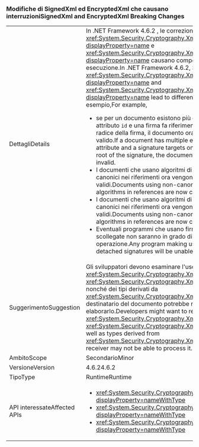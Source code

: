### <a name="signedxml-and-encryptedxml-breaking-changes"></a><span data-ttu-id="5443e-101">Modifiche di SignedXml ed EncryptedXml che causano interruzioni</span><span class="sxs-lookup"><span data-stu-id="5443e-101">SignedXml and EncryptedXml Breaking Changes</span></span>

|   |   |
|---|---|
|<span data-ttu-id="5443e-102">Dettagli</span><span class="sxs-lookup"><span data-stu-id="5443e-102">Details</span></span>|<span data-ttu-id="5443e-103">In .NET Framework 4.6.2 , le correzioni per la sicurezza in <xref:System.Security.Cryptography.Xml.SignedXml?displayProperty=name> e <xref:System.Security.Cryptography.Xml.EncryptedXml?displayProperty=name> causano comportamenti diversi in fase di esecuzione.</span><span class="sxs-lookup"><span data-stu-id="5443e-103">In .NET Framework 4.6.2, Security fixes in <xref:System.Security.Cryptography.Xml.SignedXml?displayProperty=name> and <xref:System.Security.Cryptography.Xml.EncryptedXml?displayProperty=name> lead to different run-time behaviors.</span></span> <span data-ttu-id="5443e-104">Ad esempio,</span><span class="sxs-lookup"><span data-stu-id="5443e-104">For example,</span></span><ul><li><span data-ttu-id="5443e-105">se per un documento esistono più elementi con lo stesso attributo <code>id</code> e una firma fa riferimento a uno di tali elementi come radice della firma, il documento ora verrà considerato non valido.</span><span class="sxs-lookup"><span data-stu-id="5443e-105">If a document has multiple elements with the same <code>id</code> attribute and a signature targets one of those elements as the root of the signature, the document will now be considered invalid.</span></span></li><li><span data-ttu-id="5443e-106">I documenti che usano algoritmi di trasformazione XPath non canonici nei riferimenti ora vengono considerati non validi.</span><span class="sxs-lookup"><span data-stu-id="5443e-106">Documents using non-canonical XPath transform algorithms in references are now considered invalid.</span></span></li><li><span data-ttu-id="5443e-107">I documenti che usano algoritmi di trasformazione XSLT non canonici nei riferimenti ora vengono considerati non validi.</span><span class="sxs-lookup"><span data-stu-id="5443e-107">Documents using non-canonical XSLT transform algorithms in references are now consider invalid.</span></span></li><li><span data-ttu-id="5443e-108">Eventuali programmi che usano firme di risorse esterne scollegate non saranno in grado di eseguire questa operazione.</span><span class="sxs-lookup"><span data-stu-id="5443e-108">Any program making use of external resource detached signatures will be unable to do so.</span></span></li></ul>|
|<span data-ttu-id="5443e-109">Suggerimento</span><span class="sxs-lookup"><span data-stu-id="5443e-109">Suggestion</span></span>|<span data-ttu-id="5443e-110">Gli sviluppatori devono esaminare l'uso di <xref:System.Security.Cryptography.Xml.XmlDsigXsltTransform> e <xref:System.Security.Cryptography.Xml.XmlDsigXsltTransform> nonché dei tipi derivati da <xref:System.Security.Cryptography.Xml.Transform>, poiché un destinatario del documento potrebbe non essere in grado di elaborarlo.</span><span class="sxs-lookup"><span data-stu-id="5443e-110">Developers might want to review the usage of <xref:System.Security.Cryptography.Xml.XmlDsigXsltTransform> and <xref:System.Security.Cryptography.Xml.XmlDsigXsltTransform>, as well as types derived from <xref:System.Security.Cryptography.Xml.Transform> since a document receiver may not be able to process it.</span></span>|
|<span data-ttu-id="5443e-111">Ambito</span><span class="sxs-lookup"><span data-stu-id="5443e-111">Scope</span></span>|<span data-ttu-id="5443e-112">Secondario</span><span class="sxs-lookup"><span data-stu-id="5443e-112">Minor</span></span>|
|<span data-ttu-id="5443e-113">Versione</span><span class="sxs-lookup"><span data-stu-id="5443e-113">Version</span></span>|<span data-ttu-id="5443e-114">4.6.2</span><span class="sxs-lookup"><span data-stu-id="5443e-114">4.6.2</span></span>|
|<span data-ttu-id="5443e-115">Tipo</span><span class="sxs-lookup"><span data-stu-id="5443e-115">Type</span></span>|<span data-ttu-id="5443e-116">Runtime</span><span class="sxs-lookup"><span data-stu-id="5443e-116">Runtime</span></span>|
|<span data-ttu-id="5443e-117">API interessate</span><span class="sxs-lookup"><span data-stu-id="5443e-117">Affected APIs</span></span>|<ul><li><xref:System.Security.Cryptography.Xml.Transform?displayProperty=nameWithType></li><li><xref:System.Security.Cryptography.Xml.XmlDsigXPathTransform?displayProperty=nameWithType></li><li><xref:System.Security.Cryptography.Xml.XmlDsigXsltTransform?displayProperty=nameWithType></li></ul>|

